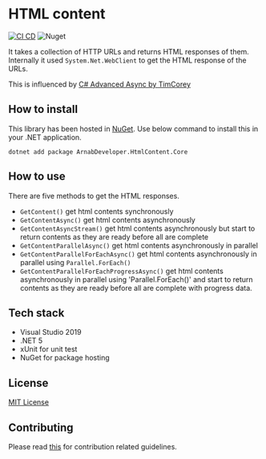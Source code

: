 # HTML content

[![CI CD](https://github.com/Arnab-Developer/ArnabDeveloper.HtmlContent.Core/actions/workflows/ci-cd.yml/badge.svg)](https://github.com/Arnab-Developer/ArnabDeveloper.HtmlContent.Core/actions/workflows/ci-cd.yml)
![Nuget](https://img.shields.io/nuget/v/ArnabDeveloper.HtmlContent.Core)

It takes a collection of HTTP URLs and returns HTML responses of them. Internally
it used `System.Net.WebClient` to get the HTML response of the URLs.

This is influenced by
[C# Advanced Async by TimCorey](https://www.youtube.com/watch?v=ZTKGRJy5P2M)

## How to install

This library has been hosted in 
[NuGet](https://www.nuget.org/packages/ArnabDeveloper.HtmlContent.Core). 
Use below command to install this in your .NET application.

```
dotnet add package ArnabDeveloper.HtmlContent.Core
```

## How to use

There are five methods to get the HTML responses.

- `GetContent()` get html contents synchronously
- `GetContentAsync()` get html contents asynchronously
- `GetContentAsyncStream()` get html contents asynchronously but start to return 
contents as they are ready before all are complete
- `GetContentParallelAsync()` get html contents asynchronously in parallel
- `GetContentParallelForEachAsync()` get html contents asynchronously in parallel 
using `Parallel.ForEach()`
- `GetContentParallelForEachProgressAsync()` get html contents asynchronously in 
parallel using 'Parallel.ForEach()' and start to return contents as they are ready 
before all are complete with progress data.

## Tech stack

- Visual Studio 2019
- .NET 5
- xUnit for unit test
- NuGet for package hosting

## License

[MIT License](https://github.com/Arnab-Developer/ArnabDeveloper.HtmlContent.Core/blob/main/LICENSE)

## Contributing

Please read [this](https://github.com/Arnab-Developer/ArnabDeveloper.HtmlContent.Core/blob/main/CONTRIBUTING.md) 
for contribution related guidelines.
